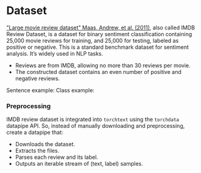 # Dataset
["Large movie review dataset" Maas, Andrew, et al. (2011)](https://ai.stanford.edu/~amaas/data/sentiment/), also called IMDB Review Dataset, is a dataset for binary sentiment classification containing 25,000 movie reviews for training, and 25,000 for testing, labeled as positive or negative. This is a standard benchmark dataset for sentiment analysis. It’s widely used in NLP tasks.

* Reviews are from IMDB, allowing no more than 30 reviews per movie.
* The constructed dataset contains an even number of positive and negative reviews.

Sentence example:
Class example:

### Preprocessing

IMDB review dataset is integrated into `torchtext` using the `torchdata` datapipe API. So, instead of manually downloading and preprocessing, create a datapipe that:
* Downloads the dataset.
* Extracts the files.
* Parses each review and its label.
* Outputs an iterable stream of (text, label) samples.

